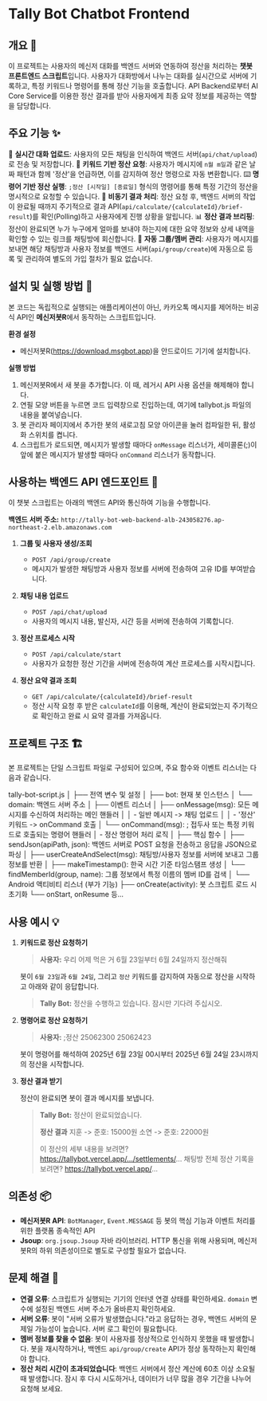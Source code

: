 # Tally Bot Chatbot Frontend

## 개요 🌟

이 프로젝트는 사용자의 메신저 대화를 백엔드 서버와 연동하여 정산을 처리하는 **챗봇 프론트엔드 스크립트**입니다. 사용자가 대화방에서 나누는 대화를 실시간으로 서버에 기록하고, 특정 키워드나 명령어를 통해 정산 기능을 호출합니다. API Backend로부터 AI Core Service를 이용한 정산 결과를 받아 사용자에게 최종 요약 정보를 제공하는 역할을 담당합니다.

## 주요 기능 ✨

💬 **실시간 대화 업로드**: 사용자의 모든 채팅을 인식하여 백엔드 서버(`api/chat/upload`)로 전송 및 저장합니다.
🤖 **키워드 기반 정산 요청**: 사용자가 메시지에 `n월 m일`과 같은 날짜 패턴과 함께 '정산'을 언급하면, 이를 감지하여 정산 명령으로 자동 변환합니다.
⌨️ **명령어 기반 정산 실행**: ``;정산 [시작일] [종료일]`` 형식의 명령어를 통해 특정 기간의 정산을 명시적으로 요청할 수 있습니다.
🔄 **비동기 결과 처리**: 정산 요청 후, 백엔드 서버의 작업이 완료될 때까지 주기적으로 결과 API(`api/calculate/{calculateId}/brief-result`)를 확인(Polling)하고 사용자에게 진행 상황을 알립니다.
📊 **정산 결과 브리핑**: 정산이 완료되면 누가 누구에게 얼마를 보내야 하는지에 대한 요약 정보와 상세 내역을 확인할 수 있는 링크를 채팅방에 회신합니다.
👥 **자동 그룹/멤버 관리**: 사용자가 메시지를 보내면 해당 채팅방과 사용자 정보를 백엔드 서버(`api/group/create`)에 자동으로 등록 및 관리하여 별도의 가입 절차가 필요 없습니다.

## 설치 및 실행 방법 🚀

본 코드는 독립적으로 실행되는 애플리케이션이 아닌, 카카오톡 메시지를 제어하는 비공식 API인 **메신저봇R**에서 동작하는 스크립트입니다.

**환경 설정**

* 메신저봇R(https://download.msgbot.app)을 안드로이드 기기에 설치합니다.

**실행 방법**

1.  메신저봇R에서 새 봇을 추가합니다. 이 때, 레거시 API 사용 옵션을 해제해야 합니다.
2.  연필 모양 버튼을 누르면 코드 입력창으로 진입하는데, 여기에 tallybot.js 파일의 내용을 붙여넣습니다.
3.  봇 관리자 페이지에서 추가한 봇의 새로고침 모양 아이콘을 눌러 컴파일한 뒤, 활성화 스위치를 켭니다.
4.  스크립트가 로드되면, 메시지가 발생할 때마다 `onMessage` 리스너가, 세미콜론(;)이 앞에 붙은 메시지가 발생할 때마다 `onCommand` 리스너가 동작합니다.

## 사용하는 백엔드 API 엔드포인트 📡

이 챗봇 스크립트는 아래의 백엔드 API와 통신하여 기능을 수행합니다.

**백엔드 서버 주소:** `http://tally-bot-web-backend-alb-243058276.ap-northeast-2.elb.amazonaws.com`

1.  **그룹 및 사용자 생성/조회**
    * `POST /api/group/create`
    * 메시지가 발생한 채팅방과 사용자 정보를 서버에 전송하여 고유 ID를 부여받습니다.

2.  **채팅 내용 업로드**
    * `POST /api/chat/upload`
    * 사용자의 메시지 내용, 발신자, 시간 등을 서버에 전송하여 기록합니다.

3.  **정산 프로세스 시작**
    * `POST /api/calculate/start`
    * 사용자가 요청한 정산 기간을 서버에 전송하여 계산 프로세스를 시작시킵니다.

5.  **정산 요약 결과 조회**
    * `GET /api/calculate/{calculateId}/brief-result`
    * 정산 시작 요청 후 받은 `calculateId`를 이용해, 계산이 완료되었는지 주기적으로 확인하고 완료 시 요약 결과를 가져옵니다.

## 프로젝트 구조 🏗️

본 프로젝트는 단일 스크립트 파일로 구성되어 있으며, 주요 함수와 이벤트 리스너는 다음과 같습니다.

tally-bot-script.js
│
├── 전역 변수 및 설정
│   ├── bot: 현재 봇 인스턴스
│   └── domain: 백엔드 서버 주소
│
├── 이벤트 리스너
│   ├── onMessage(msg): 모든 메시지를 수신하여 처리하는 메인 핸들러
│   │   - 일반 메시지 -> 채팅 업로드
│   │   - '정산' 키워드 -> onCommand 호출
│   └── onCommand(msg): ; 접두사 또는 특정 키워드로 호출되는 명령어 핸들러
│       - 정산 명령어 처리 로직
│
├── 핵심 함수
│   ├── sendJson(apiPath, json): 백엔드 서버로 POST 요청을 전송하고 응답을 JSON으로 파싱
│   ├── userCreateAndSelect(msg): 채팅방/사용자 정보를 서버에 보내고 그룹 정보를 반환
│   ├── makeTimestamp(): 한국 시간 기준 타임스탬프 생성
│   └── findMemberId(group, name): 그룹 정보에서 특정 이름의 멤버 ID를 검색
│
└── Android 액티비티 리스너 (부가 기능)
├── onCreate(activity): 봇 스크립트 로드 시 초기화
└── onStart, onResume 등...


## 사용 예시 💡

1.  **키워드로 정산 요청하기**

    > **사용자:** 우리 어제 먹은 거 6월 23일부터 6월 24일까지 정산해줘

    봇이 `6월 23일`과 `6월 24일`, 그리고 `정산` 키워드를 감지하여 자동으로 정산을 시작하고 아래와 같이 응답합니다.

    > **Tally Bot:** 정산을 수행하고 있습니다. 잠시만 기다려 주십시오.

2.  **명령어로 정산 요청하기**

    > **사용자:** ;정산 25062300 25062423

    봇이 명령어를 해석하여 2025년 6월 23일 00시부터 2025년 6월 24일 23시까지의 정산을 시작합니다.

3.  **정산 결과 받기**

    정산이 완료되면 봇이 결과 메시지를 보냅니다.

    > **Tally Bot:**
    > 정산이 완료되었습니다.
    >
    > **정산 결과**
    > 지훈 -> 준호: 15000원
    > 소연 -> 준호: 22000원
    >
    > 이 정산의 세부 내용을 보려면? https://tallybot.vercel.app/.../settlements/...
    > 채팅방 전체 정산 기록을 보려면? https://tallybot.vercel.app/...

## 의존성 📦

* **메신저봇R API**: `BotManager`, `Event.MESSAGE` 등 봇의 핵심 기능과 이벤트 처리를 위한 플랫폼 종속적인 API
* **Jsoup**: `org.jsoup.Jsoup` 자바 라이브러리. HTTP 통신을 위해 사용되며, 메신저봇R의 하위 의존성이므로 별도로 구성할 필요가 없습니다.

## 문제 해결 🔧

* **연결 오류**: 스크립트가 실행되는 기기의 인터넷 연결 상태를 확인하세요. `domain` 변수에 설정된 백엔드 서버 주소가 올바른지 확인하세요.
* **서버 오류**: 봇이 "서버 오류가 발생했습니다."라고 응답하는 경우, 백엔드 서버의 문제일 가능성이 높습니다. 서버 로그 확인이 필요합니다.
* **멤버 정보를 찾을 수 없음**: 봇이 사용자를 정상적으로 인식하지 못했을 때 발생합니다. 봇을 재시작하거나, 백엔드 `api/group/create` API가 정상 동작하는지 확인해야 합니다.
* **정산 처리 시간이 초과되었습니다**: 백엔드 서버에서 정산 계산에 60초 이상 소요될 때 발생합니다. 잠시 후 다시 시도하거나, 데이터가 너무 많을 경우 기간을 나누어 요청해 보세요.

